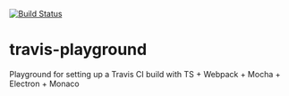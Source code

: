 [![Build Status](https://travis-ci.org/kittaakos/travis-playground.svg?branch=master)](https://travis-ci.org/kittaakos/travis-playground)

# travis-playground
Playground for setting up a Travis CI build with TS + Webpack + Mocha + Electron + Monaco
